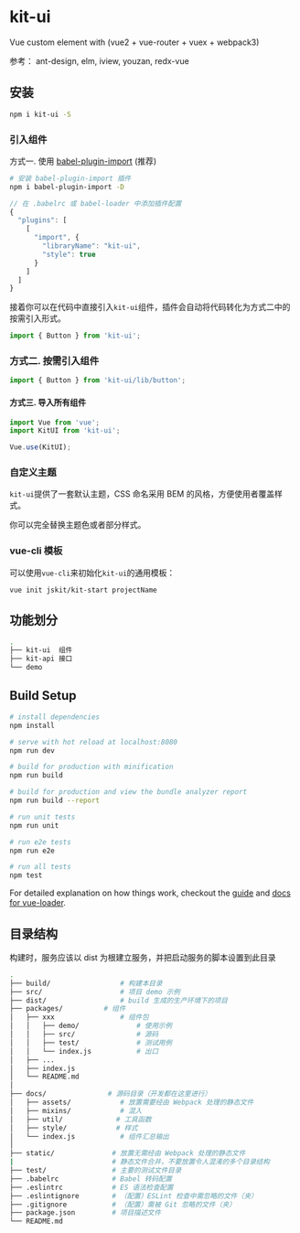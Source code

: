 # kit-ui

Vue custom element with (vue2 + vue-router + vuex + webpack3)

参考： ant-design, elm, iview, youzan, redx-vue

## 安装

```bash
npm i kit-ui -S
```

### 引入组件

方式一. 使用 [babel-plugin-import](https://github.com/ant-design/babel-plugin-import) (推荐)

```bash
# 安装 babel-plugin-import 插件
npm i babel-plugin-import -D
```

```js
// 在 .babelrc 或 babel-loader 中添加插件配置
{
  "plugins": [
    [
      "import", {
        "libraryName": "kit-ui",
        "style": true
      }
    ]
  ]
}
```

接着你可以在代码中直接引入`kit-ui`组件，插件会自动将代码转化为方式二中的按需引入形式。

```js
import { Button } from 'kit-ui';
```

### 方式二. 按需引入组件

```js
import { Button } from 'kit-ui/lib/button';
```

#### 方式三. 导入所有组件

```js
import Vue from 'vue';
import KitUI from 'kit-ui';

Vue.use(KitUI);
```

### 自定义主题

`kit-ui`提供了一套默认主题，CSS 命名采用 BEM 的风格，方便使用者覆盖样式。

你可以完全替换主题色或者部分样式。

### vue-cli 模板

可以使用`vue-cli`来初始化`kit-ui`的通用模板：

```shell
vue init jskit/kit-start projectName
```

## 功能划分

```bash
.
├── kit-ui  组件
├── kit-api 接口
└── demo
```

## Build Setup

``` bash
# install dependencies
npm install

# serve with hot reload at localhost:8080
npm run dev

# build for production with minification
npm run build

# build for production and view the bundle analyzer report
npm run build --report

# run unit tests
npm run unit

# run e2e tests
npm run e2e

# run all tests
npm test
```

For detailed explanation on how things work, checkout the [guide](http://vuejs-templates.github.io/webpack/) and [docs for vue-loader](http://vuejs.github.io/vue-loader).

## 目录结构

构建时，服务应该以 dist 为根建立服务，并把启动服务的脚本设置到此目录

```bash
.
├── build/                 # 构建本目录
├── src/                   # 项目 demo 示例
├── dist/                  # build 生成的生产环境下的项目
├── packages/          # 组件
│   ├── xxx                # 组件包
│   │   ├── demo/              # 使用示例
│   │   ├── src/               # 源码
│   │   ├── test/              # 测试用例
│   │   └── index.js           # 出口
│   ├── ...
│   ├── index.js
│   └── README.md
│
├── docs/               # 源码目录（开发都在这里进行）
│   ├── assets/            # 放置需要经由 Webpack 处理的静态文件
│   ├── mixins/            # 混入
│   ├── util/             # 工具函数
│   ├── style/            # 样式
│   └── index.js           # 组件汇总输出
│
├── static/              # 放置无需经由 Webpack 处理的静态文件
|                        # 静态文件合并，不要放置令人混淆的多个目录结构
├── test/                # 主要的测试文件目录
├── .babelrc             # Babel 转码配置
├── .eslintrc            # ES 语法检查配置
├── .eslintignore        # （配置）ESLint 检查中需忽略的文件（夹）
├── .gitignore           # （配置）需被 Git 忽略的文件（夹）
├── package.json         # 项目描述文件
└── README.md
```
